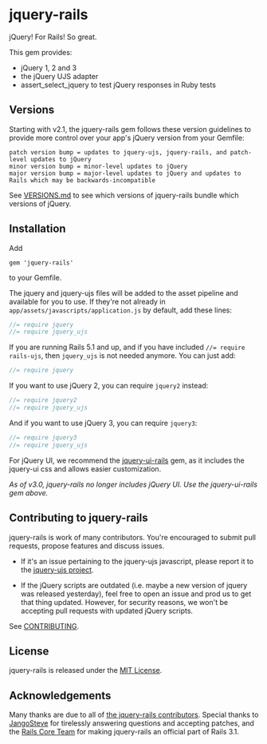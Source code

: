 # jquery-rails

jQuery! For Rails! So great.

This gem provides:

- jQuery 1, 2 and 3
- the jQuery UJS adapter
- assert_select_jquery to test jQuery responses in Ruby tests

## Versions

Starting with v2.1, the jquery-rails gem follows these version guidelines
to provide more control over your app's jQuery version from your Gemfile:

```
patch version bump = updates to jquery-ujs, jquery-rails, and patch-level updates to jQuery
minor version bump = minor-level updates to jQuery
major version bump = major-level updates to jQuery and updates to Rails which may be backwards-incompatible
```

See [VERSIONS.md](VERSIONS.md) to see which versions of jquery-rails bundle which
versions of jQuery.

## Installation

Add

```
gem 'jquery-rails'
```

to your Gemfile.

The jquery and jquery-ujs files will be added to the asset pipeline and available for you to use. If they're not already in `app/assets/javascripts/application.js` by default, add these lines:

```js
//= require jquery
//= require jquery_ujs
```

If you are running Rails 5.1 and up, and if you have included `//= require rails-ujs`, then `jquery_ujs` is not needed anymore. You can just add:

```js
//= require jquery
```

If you want to use jQuery 2, you can require `jquery2` instead:

```js
//= require jquery2
//= require jquery_ujs
```

And if you want to use jQuery 3, you can require `jquery3`:

```js
//= require jquery3
//= require jquery_ujs
```

For jQuery UI, we recommend the [jquery-ui-rails](https://github.com/joliss/jquery-ui-rails) gem, as it includes the jquery-ui css and allows easier customization.

_As of v3.0, jquery-rails no longer includes jQuery UI. Use the
jquery-ui-rails gem above._

## Contributing to jquery-rails

jquery-rails is work of many contributors. You're encouraged to submit pull requests, propose
features and discuss issues.

- If it's an issue pertaining to the jquery-ujs javascript, please report it to the [jquery-ujs project](https://github.com/rails/jquery-ujs).

- If the jQuery scripts are outdated (i.e. maybe a new version of jquery was released yesterday), feel free to open an issue and prod us to get that thing updated. However, for security reasons, we won't be accepting pull requests with updated jQuery scripts.

See [CONTRIBUTING](CONTRIBUTING.md).

## License

jquery-rails is released under the [MIT License](MIT-LICENSE).

## Acknowledgements

Many thanks are due to all of [the jquery-rails contributors](https://github.com/rails/jquery-rails/graphs/contributors). Special thanks to [JangoSteve](http://github.com/JangoSteve) for tirelessly answering questions and accepting patches, and the [Rails Core Team](https://github.com/orgs/rails/people) for making jquery-rails an official part of Rails 3.1.
